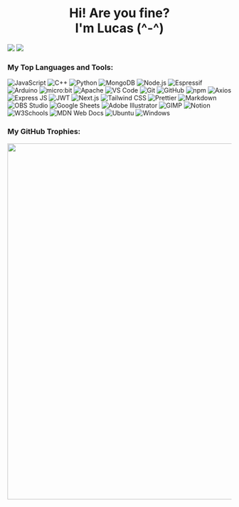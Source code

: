 <h1 align='center'>
  Hi! Are you fine?<br>
  I'm Lucas (^-^)
</h1>

![]([github-snake.svg](https://raw.githubusercontent.com/lucasrguerra/lucasrguerra/dist/github-snake.svg)#gh-light-mode-only)
![]([github-snake-dark.svg](https://raw.githubusercontent.com/lucasrguerra/lucasrguerra/dist/github-snake-dark.svg?palette=github-dark)#gh-dark-mode-only)

### My Top Languages and Tools:

![JavaScript](https://img.shields.io/badge/JavaScript-323330?style=for-the-badge&logo=javascript&logoColor=F7DF1E)
![C++](https://img.shields.io/badge/C%2B%2B-00599C?style=for-the-badge&logo=c%2B%2B&logoColor=white)
![Python](https://img.shields.io/badge/Python-3776ab?style=for-the-badge&logo=python&logoColor=white)
![MongoDB](https://img.shields.io/badge/MongoDB-4EA94B?style=for-the-badge&logo=mongodb&logoColor=white)
![Node.js](https://img.shields.io/badge/Node%20js-339933?style=for-the-badge&logo=nodedotjs&logoColor=white)
![Espressif](https://img.shields.io/badge/espressif-E7352C?style=for-the-badge&logo=espressif&logoColor=white)
![Arduino](https://img.shields.io/badge/Arduino-00979D?style=for-the-badge&logo=arduino&logoColor=white)
![micro:bit](https://img.shields.io/badge/micro:bit-00ED00?style=for-the-badge&logo=micro:bit&logoColor=white)
![Apache](https://img.shields.io/badge/Apache-D22128?style=for-the-badge&logo=Apache&logoColor=white)
![VS Code](https://img.shields.io/badge/VSCode-0078D4?style=for-the-badge&logo=visual%20studio%20code&logoColor=white)
![Git](https://img.shields.io/badge/Git-f05032?style=for-the-badge&logo=git&logoColor=white)
![GitHub](https://img.shields.io/badge/GitHub-181717?style=for-the-badge&logo=github&logoColor=white)
![npm](https://img.shields.io/badge/npm-CB3837?style=for-the-badge&logo=npm&logoColor=white)
![Axios](https://img.shields.io/badge/axios-671ddf?&style=for-the-badge&logo=axios&logoColor=white)
![Express JS](https://img.shields.io/badge/Express%20js-000000?style=for-the-badge&logo=express&logoColor=white)
![JWT](https://img.shields.io/badge/JWT-000000?style=for-the-badge&logo=JSON%20web%20tokens&logoColor=white)
![Next.js](https://img.shields.io/badge/next%20js-000000?style=for-the-badge&logo=nextdotjs&logoColor=white)
![Tailwind CSS](https://img.shields.io/badge/Tailwind_CSS-38B2AC?style=for-the-badge&logo=tailwind-css&logoColor=white)
![Prettier](https://img.shields.io/badge/prettier-1A2C34?style=for-the-badge&logo=prettier&logoColor=F7BA3E)
![Markdown](https://img.shields.io/badge/Markdown-000000?style=for-the-badge&logo=markdown&logoColor=white)
![OBS Studio](https://img.shields.io/badge/OBS-302E31?style=for-the-badge&logo=obs-studio&logoColor=white)
![Google Sheets](https://img.shields.io/badge/Google%20Sheets-34A853?style=for-the-badge&logo=google-sheets&logoColor=white)
![Adobe Illustrator](https://img.shields.io/badge/Adobe%20Illustrator-FF9A00?style=for-the-badge&logo=adobe-illustrator&logoColor=white)
![GIMP](https://img.shields.io/badge/GIMP-5C5543?style=for-the-badge&logo=gimp&logoColor=white)
![Notion](https://img.shields.io/badge/Notion-000000?style=for-the-badge&logo=notion&logoColor=white)
![W3Schools](https://img.shields.io/badge/W3Schools-04AA6D?style=for-the-badge&logo=W3Schools&logoColor=white)
![MDN Web Docs](https://img.shields.io/badge/MDN_Web_Docs-black?style=for-the-badge&logo=mdnwebdocs&logoColor=white)
![Ubuntu](https://img.shields.io/badge/Ubuntu-E95420?style=for-the-badge&logo=ubuntu&logoColor=white)
![Windows](https://img.shields.io/badge/Windows-0078D6?style=for-the-badge&logo=windows&logoColor=white)

### My GitHub Trophies:

<div>
  <img width=800 src="https://github-profile-trophy.vercel.app/?username=lucasrguerra&theme=darkhub&margin-w=3&margin-h=15"/>
</div>

